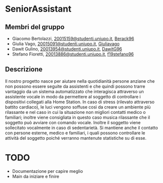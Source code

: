 # SeniorAssistant

## Membri del gruppo

- Giacomo Bertolazzi, 20015159@studenti.uniupo.it, [Berack96][Jack]
- Giulia Vago, 20015091@studenti.uniupo.it, [Giuliavago][Giulia]
- Dawit Gulino, 20013954@studenti.uniupo.it, [DawitG96][D]
- Stefano Fioretti, 20013886@studenti.uniupo.it, [f19stefano96][Ste]

## Descrizione
Il nostro progetto nasce per aiutare nella quotidianità persone anziane che non possono essere seguite da assistenti e che quindi possono trarre vantaggio da un sistema automatizzato che interagisca attraverso un assistente vocale in modo da permettere al soggetto di controllare i dispositivi collegati alla Home Station. In caso di stress (rilevato attraverso battito cardiaco), le luci vengono soffuse così da creare un ambiente più rilassante e nel caso in cui la situazione non migliori contatti medico o familiari; inoltre viene consigliata in questo caso musica rilassante che il soggetto può avviare con comando vocale. Inoltre il soggetto viene sollecitato vocalmente in caso di sedentarietà. Si mantiene anche il contatto con persone esterne, medico e familiari, i quali possono controllare le attività del soggetto poiché verranno mantenute statistiche su di esse.

# TODO
- Documentazione per capire meglio
- Main da iniziare e finire


[Jack]: <https://github.com/Berack96>
[Giulia]: <https://github.com/Giuliavago>
[D]: <https://github.com/DawitG96>
[Ste]: <https://github.com/f19stefano96>